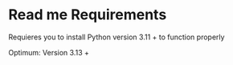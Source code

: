<h1>Read me Requirements</h1>
<p></p>Requieres you to install Python version 3.11 + to function properly</p>
<p>Optimum: Version 3.13 +</p>

